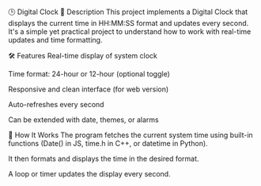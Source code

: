 🕒 Digital Clock
📌 Description
This project implements a Digital Clock that displays the current time in HH:MM:SS format and updates every second. It's a simple yet practical project to understand how to work with real-time updates and time formatting.

🛠️ Features
Real-time display of system clock

Time format: 24-hour or 12-hour (optional toggle)

Responsive and clean interface (for web version)

Auto-refreshes every second

Can be extended with date, themes, or alarms

🚀 How It Works
The program fetches the current system time using built-in functions (Date() in JS, time.h in C++, or datetime in Python).

It then formats and displays the time in the desired format.

A loop or timer updates the display every second.

